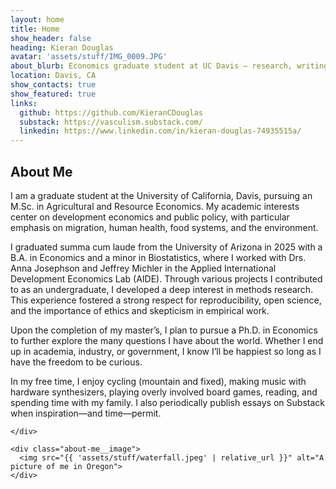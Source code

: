 ```yaml
---
layout: home
title: Home
show_header: false
heading: Kieran Douglas
avatar: 'assets/stuff/IMG_0009.JPG'       
about_blurb: Economics graduate student at UC Davis — research, writing, and extracurriculars.
location: Davis, CA
show_contacts: true
show_featured: true
links:
  github: https://github.com/KieranCDouglas
  substack: https://vasculism.substack.com/
  linkedin: https://www.linkedin.com/in/kieran-douglas-74935515a/
---
```

<!-- Main About section below the intro card -->
<section class="about-me">
  <h2>About Me</h2>

  <div class="about-me__grid">
    <div class="about-me__text">
      <p>
I am a graduate student at the University of California, Davis, pursuing an M.Sc. in Agricultural and Resource Economics. My academic interests center on development economics and public policy, with particular emphasis on migration, human health, food systems, and the environment. 

I graduated summa cum laude from the University of Arizona in 2025 with a B.A. in Economics and a minor in Biostatistics, where I worked with Drs. Anna Josephson and Jeffrey Michler in the Applied International Development Economics Lab (AIDE). Through various projects I contributed to as an undergraduate, I developed a deep interest in methods research. This experience fostered a strong respect for reproducibility, open science, and the importance of ethics and skepticism in empirical work.

Upon the completion of my master’s, I plan to pursue a Ph.D. in Economics to further explore the many questions I have about the world. Whether I end up in academia, industry, or government, I know I’ll be happiest so long as I have the freedom to be curious.

In my free time, I enjoy cycling (mountain and fixed), making music with hardware synthesizers, playing overly involved board games, reading, and spending time with my family. I also periodically publish essays on Substack when inspiration—and time—permit.      
    </p>

    </div>

    <div class="about-me__image">
      <img src="{{ 'assets/stuff/waterfall.jpeg' | relative_url }}" alt="A picture of me in Oregon">
    </div>
  </div>
</section>
